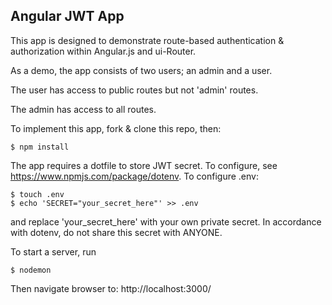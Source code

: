 ## Angular JWT App

This app is designed to demonstrate route-based authentication & authorization within Angular.js and ui-Router.

As a demo, the app consists of two users; an admin and a user.

The user has access to public routes but not 'admin' routes.

The admin has access to all routes.



To implement this app, fork & clone this repo, then:

```shell
$ npm install
```

The app requires a dotfile to store JWT secret. To configure, see <https://www.npmjs.com/package/dotenv>.
To configure .env:

```shell
$ touch .env
$ echo 'SECRET="your_secret_here"' >> .env
```

and replace 'your_secret_here' with your own private secret. In accordance with dotenv, do not share this secret with ANYONE.

To start a server, run

```shell
$ nodemon
```

Then navigate browser to: http://localhost:3000/
